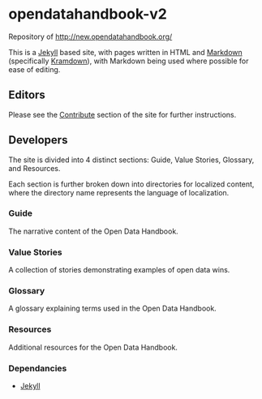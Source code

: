 # opendatahandbook-v2

Repository of http://new.opendatahandbook.org/

This is a [Jekyll](http://jekyllrb.com/) based site, with pages written in HTML and [Markdown](http://daringfireball.net/projects/markdown/syntax) (specifically [Kramdown](http://kramdown.gettalong.org/syntax.html)), with Markdown being used where possible for ease of editing.

## Editors

Please see the [Contribute](http://new.opendatahandbook.org/contribute/) section of the site for further instructions.

## Developers

The site is divided into 4 distinct sections: Guide, Value Stories, Glossary, and Resources.

Each section is further broken down into directories for localized content, where the directory name represents the language of localization.

### Guide

The narrative content of the Open Data Handbook.

### Value Stories

A collection of stories demonstrating examples of open data wins.

### Glossary

A glossary explaining terms used in the Open Data Handbook.

### Resources

Additional resources for the Open Data Handbook.

### Dependancies

* [Jekyll](http://jekyllrb.com/)
